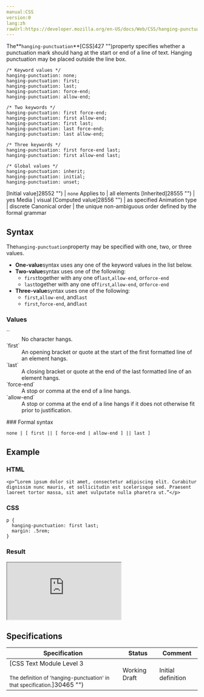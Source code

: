 ```yaml
---
manual:CSS
version:0
lang:zh
rawUrl:https://developer.mozilla.org/en-US/docs/Web/CSS/hanging-punctuation
---
```






The**`hanging-punctuation`**[CSS]427 "")property specifies whether a punctuation mark should hang at the start or end of a line of text. Hanging punctuation may be placed outside the line box.


```
/* Keyword values */
hanging-punctuation: none;
hanging-punctuation: first;
hanging-punctuation: last;
hanging-punctuation: force-end;
hanging-punctuation: allow-end;

/* Two keywords */
hanging-punctuation: first force-end;
hanging-punctuation: first allow-end;
hanging-punctuation: first last;
hanging-punctuation: last force-end;
hanging-punctuation: last allow-end;

/* Three keywords */
hanging-punctuation: first force-end last;
hanging-punctuation: first allow-end last;

/* Global values */
hanging-punctuation: inherit;
hanging-punctuation: initial;
hanging-punctuation: unset;
```

[Initial value]28552 "") | `none` 
Applies to | all elements 
[Inherited]28555 "") | yes 
Media | visual 
[Computed value]28556 "") | as specified 
Animation type | discrete 
Canonical order | the unique non-ambiguous order defined by the formal grammar 


## Syntax<a name="Syntax"></a>


The`hanging-punctuation`property may be specified with one, two, or three values.


* **One-value**syntax uses any one of the keyword values in the list below.
* **Two-value**syntax uses one of the following:
	* `first`together with any one of`last`,`allow-end`, or`force-end`
	* `last`together with any one of`first`,`allow-end`, or`force-end`
* **Three-value**syntax uses one of the following:
	* `first`,`allow-end`, and`last`
	* `first`,`force-end`, and`last`

### Values<a name="Values"></a>
<dl><dt id=''>``</dt><dd>No character hangs.</dd><dt id=''>`first`</dt><dd>An opening bracket or quote at the start of the first formatted line of an element hangs.</dd><dt id=''>`last`</dt><dd>A closing bracket or quote at the end of the last formatted line of an element hangs.</dd><dt id=''>`force-end`</dt><dd>A stop or comma at the end of a line hangs.</dd><dt id=''>`allow-end`</dt><dd>A stop or comma at the end of a line hangs if it does not otherwise fit prior to justification.</dd></dl>
### Formal syntax<a name="Formal_syntax"></a>

```
none | [ first || [ force-end | allow-end ] || last ]
```

## Example<a name="Example"></a>

### HTML<a name="HTML"></a>

```
<p>“Lorem ipsum dolor sit amet, consectetur adipiscing elit. Curabitur dignissim nunc mauris, et sollicitudin est scelerisque sed. Praesent laoreet tortor massa, sit amet vulputate nulla pharetra ut.”</p>
```

### CSS<a name="CSS"></a>

```
p {
  hanging-punctuation: first last;
  margin: .5rem;
}
```

### Result<a name="Result"></a>


<iframe src='https://mdn.mozillademos.org/en-US/docs/Web/CSS/hanging-punctuation$samples/Example?revision=1366555' width='null' height='null'></iframe>



## Specifications<a name="Specifications"></a>

Specification | Status | Comment 
 ---  |  ---  |  ---  | 
[CSS Text Module Level 3<br></br><small>The definition of &#39;hanging-punctuation&#39; in that specification.</small>]30465 "") | Working Draft | Initial definition 




